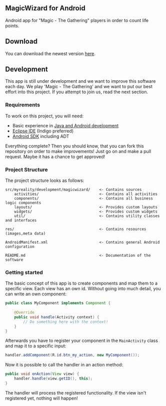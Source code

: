 MagicWizard for Android
---

Android app for "Magic - The Gathering" players in order to count life points.

## Download

You can download the newest version [here](http://magicwizard.my-reality.de).

## Development

This app is still under development and we want to improve this software each day. We play 'Magic - The Gathering' and we want to put our best effort into this project. If you attempt to join us, read the next section.

### Requirements

To work on this project, you will need:

* Basic experience in [Java and Android development](http://www.youtube.com/playlist?list=PL301ACBB31D739F72)
* [Eclipse IDE](http://www.eclipse.org/downloads/) (Indigo preferred)
* [Android SDK](http://developer.android.com/sdk/index.html) including ADT

Everything complete? Then you should know, that you can fork this repository on order to make improvements! Just go on and make a pull request. Maybe it has a chance to get approved!

### Project Structure

The project structure looks as follows:

```
src/myreality/development/magicwizard/    <- Contains sources    
    activities/                           <- Contains all activities
    components/                           <- Contains all business logic components
    layouts/                              <- Provides custom layouts
    widgets/                              <- Provides custom widgets
    util/                                 <- Contains utility classes and interfaces
    
res/                                      <- Contains resources (images,meta data)

AndroidManifest.xml                       <- Contains general Android configuration

README.md                                 <- Documentation of the software
```

### Getting started

The basic concept of this app is to create components and map them to a specific view. Each view has an own id. Without going into much detail, you can write an own component:

```java
public class MyComponent implements Component {
	
	@Override
	public void handle(Activity context) {
		// Do something here with the context!
	}
}
```

Afterwards you have to register your component in the ```MainActivity``` class and map it to a specific input:

```java
handler.addComponent(R.id.btn_my_action, new MyComponent());
```
Now it is possible to call the handler in an action method:
```java
public void onAction(View view) {
	handler.handle(view.getID(), this);
}
```
The handler will process the registered functionality. If the view isn't registered yet, nothing will happen!